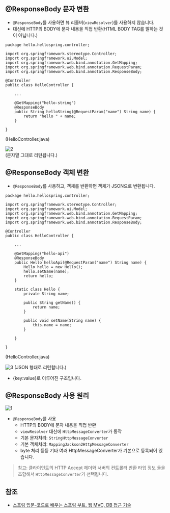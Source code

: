 ## @ResponseBody 문자 변환
* ```@ResponseBody```를 사용하면 뷰 리졸버(```viewResolver```)를 사용하지 않습니다.
* 대신에 HTTP의 BODY에 문자 내용을 직접 반환(HTML BODY TAG를 말하는 것이 아닙니다.)
```
package hello.hellospring.controller;

import org.springframework.stereotype.Controller;
import org.springframework.ui.Model;
import org.springframework.web.bind.annotation.GetMapping;
import org.springframework.web.bind.annotation.RequestParam;
import org.springframework.web.bind.annotation.ResponseBody;

@Controller
public class HelloController {

    ...

    @GetMapping("hello-string")
    @ResponseBody
    public String helloString(@RequestParam("name") String name) {
        return "hello " + name;
    }

}
```
(HelloController.java)

![2]()   
(문자열 그대로 리턴됩니다.)

## @ResponseBody 객체 변환
* ```@ResponseBody```를 사용하고, 객체를 반환하면 객체가 JSON으로 변환됩니다.
```
package hello.hellospring.controller;

import org.springframework.stereotype.Controller;
import org.springframework.ui.Model;
import org.springframework.web.bind.annotation.GetMapping;
import org.springframework.web.bind.annotation.RequestParam;
import org.springframework.web.bind.annotation.ResponseBody;

@Controller
public class HelloController {

    ...

    @GetMapping("hello-api")
    @ResponseBody
    public Hello helloApi(@RequestParam("name") String name) {
        Hello hello = new Hello();
        hello.setName(name);
        return hello;
    }

    static class Hello {
        private String name;

        public String getName() {
            return name;
        }

        public void setName(String name) {
            this.name = name;
        }

    }

}
```
(HelloController.java)

![3]()
(JSON 형태로 리턴합니다.)
* {key:value}로 이루어진 구조입니다.

## @ResponseBody 사용 원리
![1]()   
* ```@ResponseBody```를 사용
  * HTTP의 BODY에 문자 내용을 직접 반환
  * ```viewResolver``` 대신에 ```HttpMessageConverter```가 동작
  * 기본 문자처리: ```StringHttpMessageConverter```
  * 기본 객체처리: ```MappingJackson2HttpMessageConverter```
  * byte 처리 등등 기타 여러 HttpMessageConverter가 기본으로 등록되어 있습니다.

> 참고: 클라이언트의 HTTP Accept 헤더와 서버의 컨트롤러 반환 타입 정보 둘을 조합해서 ```HttpMessageConverter```가 선택됩니다.

## 참조
* [스프링 입문-코드로 배우는 스프링 부트, 웹 MVC, DB 접근 기술](https://www.inflearn.com/course/%EC%8A%A4%ED%94%84%EB%A7%81-%EC%9E%85%EB%AC%B8-%EC%8A%A4%ED%94%84%EB%A7%81%EB%B6%80%ED%8A%B8/dashboard)